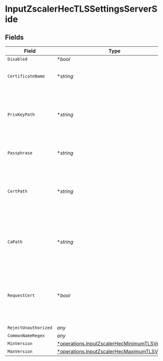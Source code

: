 # InputZscalerHecTLSSettingsServerSide


## Fields

| Field                                                                                                       | Type                                                                                                        | Required                                                                                                    | Description                                                                                                 |
| ----------------------------------------------------------------------------------------------------------- | ----------------------------------------------------------------------------------------------------------- | ----------------------------------------------------------------------------------------------------------- | ----------------------------------------------------------------------------------------------------------- |
| `Disabled`                                                                                                  | **bool*                                                                                                     | :heavy_minus_sign:                                                                                          | N/A                                                                                                         |
| `CertificateName`                                                                                           | **string*                                                                                                   | :heavy_minus_sign:                                                                                          | The name of the predefined certificate                                                                      |
| `PrivKeyPath`                                                                                               | **string*                                                                                                   | :heavy_minus_sign:                                                                                          | Path on server containing the private key to use. PEM format. Can reference $ENV_VARS.                      |
| `Passphrase`                                                                                                | **string*                                                                                                   | :heavy_minus_sign:                                                                                          | Passphrase to use to decrypt private key                                                                    |
| `CertPath`                                                                                                  | **string*                                                                                                   | :heavy_minus_sign:                                                                                          | Path on server containing certificates to use. PEM format. Can reference $ENV_VARS.                         |
| `CaPath`                                                                                                    | **string*                                                                                                   | :heavy_minus_sign:                                                                                          | Path on server containing CA certificates to use. PEM format. Can reference $ENV_VARS.                      |
| `RequestCert`                                                                                               | **bool*                                                                                                     | :heavy_minus_sign:                                                                                          | Require clients to present their certificates. Used to perform client authentication using SSL certs.       |
| `RejectUnauthorized`                                                                                        | *any*                                                                                                       | :heavy_minus_sign:                                                                                          | N/A                                                                                                         |
| `CommonNameRegex`                                                                                           | *any*                                                                                                       | :heavy_minus_sign:                                                                                          | N/A                                                                                                         |
| `MinVersion`                                                                                                | [*operations.InputZscalerHecMinimumTLSVersion](../../models/operations/inputzscalerhecminimumtlsversion.md) | :heavy_minus_sign:                                                                                          | N/A                                                                                                         |
| `MaxVersion`                                                                                                | [*operations.InputZscalerHecMaximumTLSVersion](../../models/operations/inputzscalerhecmaximumtlsversion.md) | :heavy_minus_sign:                                                                                          | N/A                                                                                                         |